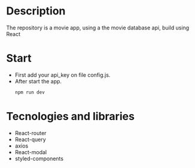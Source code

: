 # Description
The repository is a movie app, using a the movie database api, build using React

# Start
- First add your api_key on file config.js.
- After start the app.
  ```bash
  npm run dev
  ```
# Tecnologies and libraries
- React-router
- React-query
- axios
- React-modal
- styled-components
